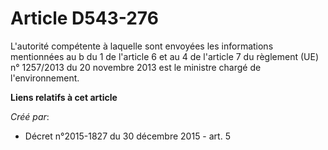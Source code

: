 # Article D543-276

L'autorité compétente à laquelle sont envoyées les informations mentionnées au b du 1 de l'article 6 et au 4 de l'article 7
du règlement (UE) n° 1257/2013 du 20 novembre 2013 est le ministre chargé de l'environnement.

**Liens relatifs à cet article**

_Créé par_:

  - Décret n°2015-1827 du 30 décembre 2015 - art. 5
